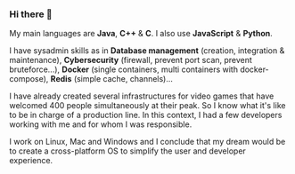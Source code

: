 ### Hi there 👋

My main languages are **Java**, **C++** & **C**.
I also use **JavaScript** & **Python**.

I have sysadmin skills as in **Database management** (creation, integration & maintenance), **Cybersecurity** (firewall, prevent port scan, prevent bruteforce...), **Docker** (single containers, multi containers with docker-compose), **Redis** (simple cache, channels)...

I have already created several infrastructures for video games that have welcomed 400 people simultaneously at their peak. So I know what it's like to be in charge of a production line. In this context, I had a few developers working with me and for whom I was responsible.

I work on Linux, Mac and Windows and I conclude that my dream would be to create a cross-platform OS to simplify the user and developer experience.
